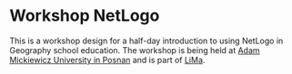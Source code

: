 # Workshop NetLogo
This is a workshop design for a half-day introduction to using NetLogo in Geography school education. The workshop is being held at [Adam Mickiewicz University in Posnan](http://international.amu.edu.pl/) and is part of [LiMa](https://www.uni-marburg.de/de/zfl/projekte/lima).
